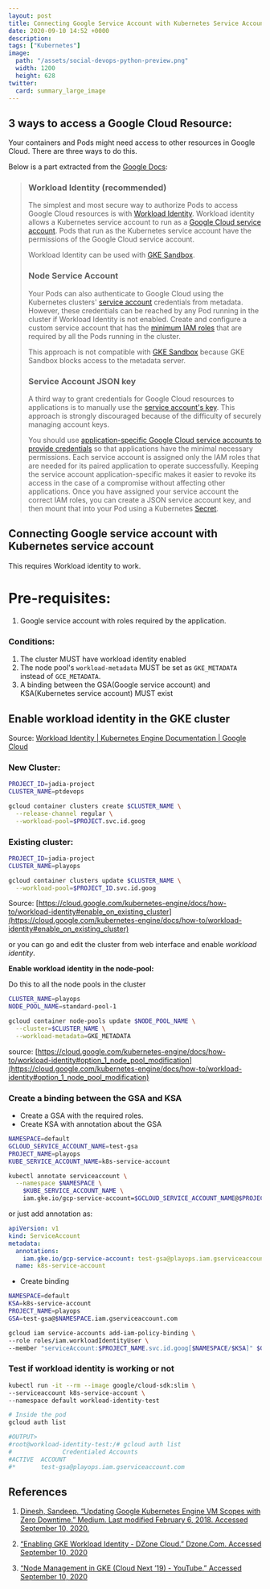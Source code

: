 ```yaml
---
layout: post
title: Connecting Google Service Account with Kubernetes Service Account
date: 2020-09-10 14:52 +0000
description: 
tags: ["Kubernetes"]
image:
  path: "/assets/social-devops-python-preview.png"
  width: 1200
  height: 628
twitter:
  card: summary_large_image
---
```

## 3 ways to access a Google Cloud Resource:
 
Your containers and Pods might need access to other resources in Google Cloud. There are three ways to do this.

Below is a part extracted from the [Google Docs](https://cloud.google.com/kubernetes-engine/docs/concepts/security-overview#giving_pods_access_to_resources): 


> ### **Workload Identity (recommended)**
> 
> The simplest and most secure way to authorize Pods to access Google Cloud resources is with [Workload Identity](https://cloud.google.com/kubernetes-engine/docs/how-to/workload-identity). Workload identity allows a Kubernetes service account to run as a [Google Cloud service account](https://cloud.google.com/kubernetes-engine/docs/how-to/workload-identity). Pods that run as the Kubernetes service account have the permissions of the Google Cloud service account.
> 
> Workload Identity can be used with [GKE Sandbox](https://cloud.google.com/kubernetes-engine/docs/how-to/sandbox-pods).
> 
> ### **Node Service Account**
> 
> Your Pods can also authenticate to Google Cloud using the Kubernetes clusters' [service account](https://cloud.google.com/compute/docs/access/service-accounts) credentials from metadata. However, these credentials can be reached by any Pod running in the cluster if Workload Identity is not enabled. Create and configure a custom service account that has the [minimum IAM roles](https://cloud.google.com/kubernetes-engine/docs/how-to/hardening-your-cluster#use_least_privilege_sa) that are required by all the Pods running in the cluster.
> 
> This approach is not compatible with [GKE Sandbox](https://cloud.google.com/kubernetes-engine/docs/how-to/sandbox-pods) because GKE Sandbox blocks access to the metadata server.
> 
> ### **Service Account JSON key**
> 
> A third way to grant credentials for Google Cloud resources to applications is to manually use the [service account's key](https://cloud.google.com/iam/docs/creating-managing-service-account-keys). This approach is strongly discouraged because of the difficulty of securely managing account keys.
> 
> You should use [application-specific Google Cloud service accounts to provide credentials](https://cloud.google.com/kubernetes-engine/docs/tutorials/authenticating-to-cloud-platform) so that applications have the minimal necessary permissions. Each service account is assigned only the IAM roles that are needed for its paired application to operate successfully. Keeping the service account application-specific makes it easier to revoke its access in the case of a compromise without affecting other applications. Once you have assigned your service account the correct IAM roles, you can create a JSON service account key, and then mount that into your Pod using a Kubernetes [Secret](https://cloud.google.com/kubernetes-engine/docs/concepts/secret).


## Connecting Google service account with Kubernetes service account

This requires Workload identity to work.

# Pre-requisites:

1. Google service account with roles required by the application. 

### Conditions:

1. The cluster MUST have workload identity enabled
2. The node pool's `workload-metadata` MUST be set as `GKE_METADATA` instead of `GCE_METADATA`.
3. A binding between the GSA(Google service account) and KSA(Kubernetes service account) MUST exist

## Enable workload identity in the GKE cluster

Source: [Workload Identity \| Kubernetes Engine Documentation \| Google Cloud](https://cloud.google.com/kubernetes-engine/docs/how-to/workload-identity)

### **New Cluster:**

```bash
PROJECT_ID=jadia-project
CLUSTER_NAME=ptdevops

gcloud container clusters create $CLUSTER_NAME \
  --release-channel regular \
  --workload-pool=$PROJECT.svc.id.goog
```

### **Existing cluster**:

```bash
PROJECT_ID=jadia-project
CLUSTER_NAME=playops

gcloud container clusters update $CLUSTER_NAME \
  --workload-pool=$PROJECT_ID.svc.id.goog
```

Source: [https://cloud.google.com/kubernetes-engine/docs/how-to/workload-identity#enable_on_existing_cluster](https://cloud.google.com/kubernetes-engine/docs/how-to/workload-identity#enable_on_existing_cluster)

or you can go and edit the cluster from web interface and enable *workload identity*.

**Enable workload identity in the node-pool:**

Do this to all the node pools in the cluster

```bash
CLUSTER_NAME=playops
NODE_POOL_NAME=standard-pool-1

gcloud container node-pools update $NODE_POOL_NAME \
  --cluster=$CLUSTER_NAME \
  --workload-metadata=GKE_METADATA
```

source: [https://cloud.google.com/kubernetes-engine/docs/how-to/workload-identity#option_1_node_pool_modification](https://cloud.google.com/kubernetes-engine/docs/how-to/workload-identity#option_1_node_pool_modification)

### Create a binding between the GSA and KSA

- Create a GSA with the required roles.
- Create KSA  with annotation about the GSA

```bash
NAMESPACE=default
GCLOUD_SERVICE_ACCOUNT_NAME=test-gsa
PROJECT_NAME=playops
KUBE_SERVICE_ACCOUNT_NAME=k8s-service-account

kubectl annotate serviceaccount \
  --namespace $NAMESPACE \
    $KUBE_SERVICE_ACCOUNT_NAME \
    iam.gke.io/gcp-service-account=$GCLOUD_SERVICE_ACCOUNT_NAME@$PROJECT_NAME.iam.gserviceaccount.com
```

or just add annotation as:

```yaml
apiVersion: v1
kind: ServiceAccount
metadata:
  annotations:
    iam.gke.io/gcp-service-account: test-gsa@playops.iam.gserviceaccount.com
  name: k8s-service-account
```

- Create binding 

```bash
NAMESPACE=default
KSA=k8s-service-account
PROJECT_NAME=playops
GSA=test-gsa@$NAMESPACE.iam.gserviceaccount.com

gcloud iam service-accounts add-iam-policy-binding \ 
--role roles/iam.workloadIdentityUser \
--member "serviceAccount:$PROJECT_NAME.svc.id.goog[$NAMESPACE/$KSA]" $GSA
```

### Test if workload identity is working or not

```bash
kubectl run -it --rm --image google/cloud-sdk:slim \
--serviceaccount k8s-service-account \
--namespace default workload-identity-test
```

```bash
# Inside the pod
gcloud auth list

#OUTPUT>
#root@workload-identity-test:/# gcloud auth list
#              Credentialed Accounts
#ACTIVE  ACCOUNT
#*       test-gsa@playops.iam.gserviceaccount.com
```

## References

1. [Dinesh, Sandeep. “Updating Google Kubernetes Engine VM Scopes with Zero Downtime.” Medium. Last modified February 6, 2018. Accessed September 10, 2020.](https://medium.com/google-cloud/updating-google-container-engine-vm-scopes-with-zero-downtime-50bff87e5f80)

2. [“Enabling GKE Workload Identity - DZone Cloud.” Dzone.Com. Accessed September 10, 2020](https://dzone.com/articles/enabling-gke-workload-identity)

3. [“Node Management in GKE (Cloud Next ’19) - YouTube.” Accessed September 10, 2020](https://www.youtube.com/watch?v=2HmDZXbfA80)
